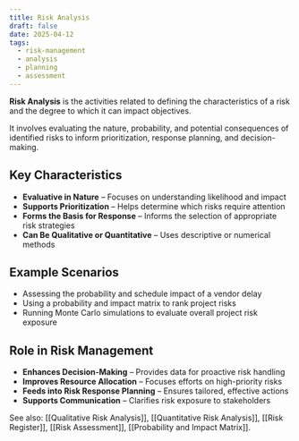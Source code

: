 ```yaml
---
title: Risk Analysis
draft: false
date: 2025-04-12
tags:
  - risk-management
  - analysis
  - planning
  - assessment
---
```


**Risk Analysis** is the activities related to defining the characteristics of a risk and the degree to which it can impact objectives.

It involves evaluating the nature, probability, and potential consequences of identified risks to inform prioritization, response planning, and decision-making.

## Key Characteristics

- **Evaluative in Nature** – Focuses on understanding likelihood and impact  
- **Supports Prioritization** – Helps determine which risks require attention  
- **Forms the Basis for Response** – Informs the selection of appropriate risk strategies  
- **Can Be Qualitative or Quantitative** – Uses descriptive or numerical methods  

## Example Scenarios

- Assessing the probability and schedule impact of a vendor delay  
- Using a probability and impact matrix to rank project risks  
- Running Monte Carlo simulations to evaluate overall project risk exposure  

## Role in Risk Management

- **Enhances Decision-Making** – Provides data for proactive risk handling  
- **Improves Resource Allocation** – Focuses efforts on high-priority risks  
- **Feeds into Risk Response Planning** – Ensures tailored, effective actions  
- **Supports Communication** – Clarifies risk exposure to stakeholders  

See also: [[Qualitative Risk Analysis]], [[Quantitative Risk Analysis]], [[Risk Register]], [[Risk Assessment]], [[Probability and Impact Matrix]].
